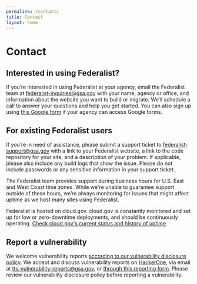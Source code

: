 ```yaml
---
permalink: /contact/
title: Contact
layout: home
---
```

<div class="usa-grid info-block usa-content">
    <h1>Contact</h1>
    <h2>Interested in using Federalist?</h2>
    <p>If you’re interested in using Federalist at your agency, email the Federalist team at 
      <a href="mailto:federalist-inquiries@gsa.gov?body=What%27s%20your%20name%3F%0A%0AWhat%20agency%20or%20office%20do%20you%20work%20for%3F%0A%0AWhat%27s%20your%20job%20title%20or%20role%3F%0A%0ATell%20us%20a%20little%20about%20your%20website%20project%20or%20your%20questions%20about%20federalist:%0A%0AIf%20you%27d%20like%20us%20to%20call%20you%2C%20what%27s%20your%20phone%20number%20and%20when%20might%20be%20a%20good%20time%3F%0A">federalist-inquiries@gsa.gov</a> with your name, agency or office, and information about the website you want to build or migrate. We’ll schedule a call to answer your questions and help you get started. You can also sign up using <a href="https://docs.google.com/forms/d/e/1FAIpQLSesNI1qlov7Ec_1u2FralYWg9hV4WsB-3FyAHPXc1pRT6In7w/viewform">this Google form</a> if your agency can access Google forms.</p>
    <h2>For existing Federalist users</h2>
    <p>If you’re in need of assistance, please submit a support ticket to
      <a href="mailto:federalist-support@gsa.gov">federalist-support@gsa.gov</a> with a link to your Federalist website, a link to the code repository for your site, and a description of your problem. If applicable, please also include any build logs that show
      the issue. Please do not include passwords or any sensitive information in your support ticket.</p>
    <p>The Federalist team provides support during business hours for U.S. East and West Coast time zones. While we're unable to guarantee support outside of these hours, we’re always monitoring for issues that might affect uptime as we host many sites using Federalist.</p>
    <p>Federalist is hosted on cloud.gov. cloud.gov is constantly monitored and set up for low or zero-downtime deployments, and should be continuously operating.
      <a href="https://cloudgov.statuspage.io">Check cloud.gov's current status and history of uptime</a>.</p>
    <h2>Report a vulnerability</h2>
    <p>We welcome vulnerability reports
      <a href="https://18f.gsa.gov/vulnerability-disclosure-policy/">according to our vulnerability disclosure policy</a>. We accept and discuss vulnerability reports on <a href="https://hackerone.com/tts">HackerOne</a>, via email at <a href="mailto:tts-vulnerability-reports@gsa.gov">tts-vulnerability-reports@gsa.gov</a>, or <a href="https://docs.google.com/forms/d/e/1FAIpQLSdhr6REOq8QRZ3C2cRWVHWbjcGgdNL8_nVSGY1cBSl1-tfkWA/viewform">through this reporting form</a>. Please review our vulnerability disclosure policy before reporting a vulnerability.
    </p>
  </div>